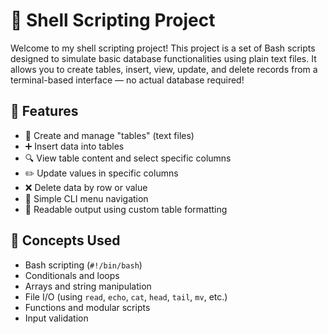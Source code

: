 # 🐚 Shell Scripting Project

Welcome to my shell scripting project! This project is a set of Bash scripts designed to simulate basic database functionalities using plain text files. It allows you to create tables, insert, view, update, and delete records from a terminal-based interface — no actual database required!

## 🚀 Features

- 📁 Create and manage "tables" (text files)
- ➕ Insert data into tables
- 🔍 View table content and select specific columns
- ✏️ Update values in specific columns
- ❌ Delete data by row or value
- 📜 Simple CLI menu navigation
- 🧾 Readable output using custom table formatting

## 🧠 Concepts Used

- Bash scripting (`#!/bin/bash`)
- Conditionals and loops
- Arrays and string manipulation
- File I/O (using `read`, `echo`, `cat`, `head`, `tail`, `mv`, etc.)
- Functions and modular scripts
- Input validation
